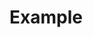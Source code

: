 <html>
<body>
    <h1>
        Example
    </h1>
</body>
</html>
<br>
<br>
<br>
<br>
<br>
<br>
<br>
<br>
<br>
<style>
    /* Hide GitHub Pages header and footer */
    .header, .footer {
        display: none !important;
    }
</style>
